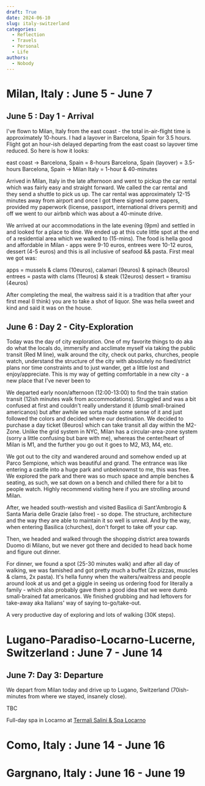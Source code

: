 ```yaml
---
draft: True
date: 2024-06-10
slug: italy-switzerland
categories:
  - Reflection
  - Travels
  - Personal
  - Life
authors:
  - Nobody
---
```


# Milan, Italy : June 5 - June 7

## June 5 : Day 1 - Arrival
I've flown to Milan, Italy from the east coast - the total in-air-flight time is approximately 10-hours. I had a layover in Barcelona, Spain for 3.5 hours. Flight got an hour-ish delayed departing from the east coast so layover time reduced. So here is how it looks:

  east coast -> Barcelona, Spain = 8-hours
  Barcelona, Spain (layover) = 3.5-hours
  Barcelona, Spain -> Milan Italy = 1-hour & 40-minutes

Arrived in Milan, Italy in the late afternoon and went to pickup the car rental which was fairly easy and straight forward. We called the car rental and they send a shuttle to pick us up. The car rental was approximately 12-15 minutes away from airport and once I got there signed some papers, provided my paperwork (license, passport, international drivers permit) and off we went to our airbnb which was about a 40-minute drive. 

We arrived at our accommodations in the late evening (9pm) and settled in and looked for a place to dine. We ended up at this cute little spot at the end of a residential area which we walked to (15-mins). The food is hella good and affordable in Milan - apps were 9-10 euros, entrees were 10-12 euros, dessert (4-5 euros) and this is all inclusive of seafood && pasta. First meal we got was:

  apps = mussels & clams (10euros), calamari (9euros) & spinach (8euros)
  entrees = pasta with clams (11euros) & steak (12euros)
  dessert = tiramisu (4euros)

After completing the meal, the waitress said it is a tradition that after your first meal (I think) you are to take a shot of liquor. She was hella sweet and kind and said it was on the house.

## June 6 : Day 2 - City-Exploration
Today was the day of city exploration. One of my favorite things to do aka do what the locals do, immersify and acclimate myself via taking the public transit (Red M line), walk around the city, check out parks, churches, people watch, understand the structure of the city with absolutely no fixed/strict plans nor time constraints and to just wander, get a little lost and enjoy/appreciate. This is my way of getting comfortable in a new city - a new place that I've never been to

We departed early noon/afternoon (12:00-13:00) to find the train station transit (12ish minutes walk from accommodations). Struggled and was a bit confused at first and couldn't really understand it (dumb small-brained americanos) but after awhile we sorta made some sense of it and just followed the colors and decided where our destination. We decided to purchase a day ticket (8euros) which can take transit all day within the M2-Zone. Unlike the grid system in NYC, Milan has a circular-area-zone system (sorry a little confusing but bare with me), whereas the center/heart of Milan is M1, and the further you go out it goes to M2, M3, M4, etc.

We got out to the city and wandered around and somehow ended up at Parco Sempione, which was beautiful and grand. The entrance was like entering a castle into a huge park and unbeknownst to me, this was free. We explored the park and there was so much space and ample benches & seating, as such, we sat down on a bench and chilled there for a bit to people watch. Highly recommend visiting here if you are strolling around Milan.

After, we headed south-westish and visited Basilica di Sant'Ambrogio & Santa Maria delle Grazie (also free) - so dope. The structure, architecture and the way they are able to maintain it so well is unreal. And by the way, when entering Basilica (churches), don't forget to take off your cap.

Then, we headed and walked through the shopping district area towards Duomo di Milano, but we never got there and decided to head back home and figure out dinner.

For dinner, we found a spot (25-30 minutes walk) and after all day of walking, we was famished and got pretty much a buffet (2x pizzas, muscles & clams, 2x pasta). It's hella funny when the waiters/waitress and people around look at us and get a giggle in seeing us ordering food for literally a family - which also probably gave them a good idea that we were dumb small-brained fat americanos. We finished grubbing and had leftovers for take-away aka Italians' way of saying to-go/take-out.

A very productive day of exploring and lots of walking (30K steps).


# Lugano-Paradiso-Locarno-Lucerne, Switzerland : June 7 - June 14

## June 7: Day 3: Departure
We depart from Milan today and drive up to Lugano, Switzerland (70ish-minutes from where we stayed, insanely close).

TBC

Full-day spa in Locarno at [Termali Salini & Spa Locarno](https://www.aqua-spa-resorts.ch/en/termali-salini-spa-locarno)


# Como, Italy : June 14 - June 16


# Gargnano, Italy : June 16 - June 19



